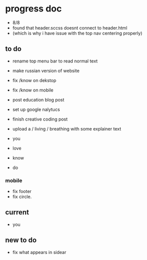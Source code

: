 # progress doc

- 8/8
- found that header.sccss doesnt connect to header.html
- (which is why i have issue with the top nav centering properly)

## to do


- rename top menu bar to read normal text
- make russian version of website
- fix /know on dekstop
- fix /know on mobile
- post education blog post
- set up google nalytucs
- finish creative coding post
- upload a / living / breathing with some explainer text


- you
- love

- know
- do

### mobile

- fix footer
- fix circle.

## current

- you

## new to do

- fix what appears in sidear
